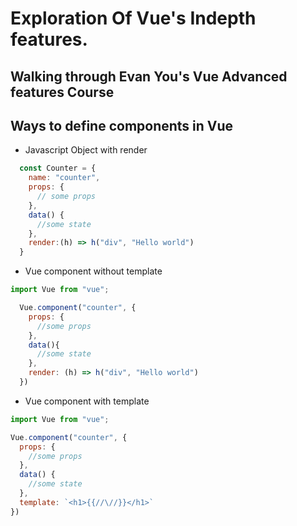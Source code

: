 # Exploration Of Vue's Indepth features.

## Walking through Evan You's Vue Advanced features Course

## Ways to define components in Vue

- Javascript Object with render
```javascript
  const Counter = {
    name: "counter",
    props: {
      // some props
    },
    data() {
      //some state
    },
    render:(h) => h("div", "Hello world")
  }
```
- Vue component without template
```javascript 
import Vue from "vue";

  Vue.component("counter", {
    props: {
      //some props
    },
    data(){
      //some state
    },
    render: (h) => h("div", "Hello world")
  })
```
- Vue component with template
```javascript
import Vue from "vue";

Vue.component("counter", {
  props: {
    //some props
  }, 
  data() {
    //some state
  },
  template: `<h1>{{//\//}}</h1>`
})

